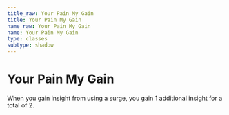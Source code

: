 ```yaml
---
title_raw: Your Pain My Gain
title: Your Pain My Gain
name_raw: Your Pain My Gain
name: Your Pain My Gain
type: classes
subtype: shadow
---
```


# Your Pain My Gain

When you gain insight from using a surge, you gain 1 additional insight for a total of 2.
